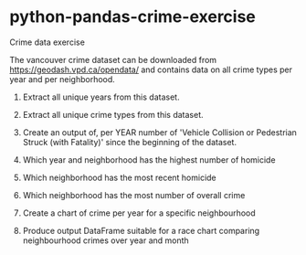 # python-pandas-crime-exercise

Crime data exercise



The vancouver crime dataset can be downloaded from https://geodash.vpd.ca/opendata/ and contains data on all crime types per year and per neighborhood.

  1. Extract all unique years from this dataset.

  1. Extract all unique crime types from this dataset.

  1. Create an output of, per YEAR number of 'Vehicle Collision or Pedestrian Struck (with Fatality)' since the beginning of the dataset.

  1. Which year and neighborhood has the highest number of homicide

  1. Which neighborhood has the most recent homicide

  1. Which neighborhood has the most number of overall crime

  1. Create a chart of crime per year for a specific neighbourhood

  1. Produce output DataFrame suitable for a race chart comparing neighbourhood crimes over year and month

